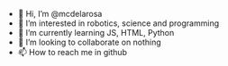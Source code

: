- 👋 Hi, I’m @mcdelarosa
- 👀 I’m interested in robotics, science and programming
- 🌱 I’m currently learning JS, HTML, Python
- 💞️ I’m looking to collaborate on nothing
- 📫 How to reach me in github
